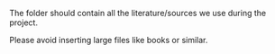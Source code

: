 The folder should contain all the literature/sources we use during the project.

Please avoid inserting large files like books or similar.
